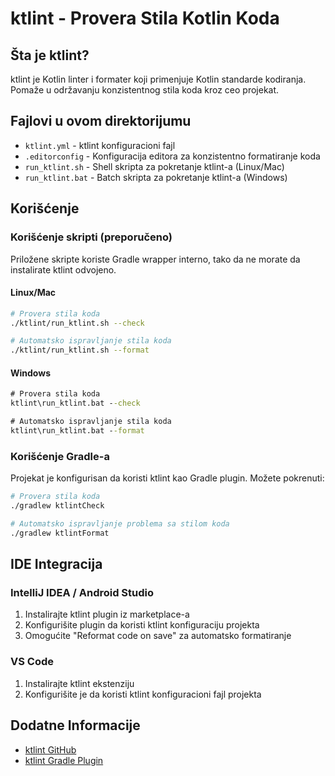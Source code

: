 # ktlint - Provera Stila Kotlin Koda

## Šta je ktlint?

ktlint je Kotlin linter i formater koji primenjuje Kotlin standarde kodiranja. Pomaže u održavanju konzistentnog stila koda kroz ceo projekat.

## Fajlovi u ovom direktorijumu

- `ktlint.yml` - ktlint konfiguracioni fajl
- `.editorconfig` - Konfiguracija editora za konzistentno formatiranje koda
- `run_ktlint.sh` - Shell skripta za pokretanje ktlint-a (Linux/Mac)
- `run_ktlint.bat` - Batch skripta za pokretanje ktlint-a (Windows)

## Korišćenje

### Korišćenje skripti (preporučeno)

Priložene skripte koriste Gradle wrapper interno, tako da ne morate da instalirate ktlint odvojeno.

#### Linux/Mac
```bash
# Provera stila koda
./ktlint/run_ktlint.sh --check

# Automatsko ispravljanje stila koda
./ktlint/run_ktlint.sh --format
```

#### Windows
```cmd
# Provera stila koda
ktlint\run_ktlint.bat --check

# Automatsko ispravljanje stila koda
ktlint\run_ktlint.bat --format
```

### Korišćenje Gradle-a

Projekat je konfigurisan da koristi ktlint kao Gradle plugin. Možete pokrenuti:

```bash
# Provera stila koda
./gradlew ktlintCheck

# Automatsko ispravljanje problema sa stilom koda
./gradlew ktlintFormat
```

## IDE Integracija

### IntelliJ IDEA / Android Studio

1. Instalirajte ktlint plugin iz marketplace-a
2. Konfigurišite plugin da koristi ktlint konfiguraciju projekta
3. Omogućite "Reformat code on save" za automatsko formatiranje

### VS Code

1. Instalirajte ktlint ekstenziju
2. Konfigurišite je da koristi ktlint konfiguracioni fajl projekta

## Dodatne Informacije

- [ktlint GitHub](https://github.com/pinterest/ktlint)
- [ktlint Gradle Plugin](https://github.com/JLLeitschuh/ktlint-gradle)
